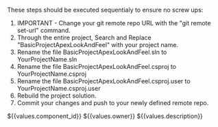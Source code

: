 These steps should be executed sequentialy to ensure no screw ups:

1. IMPORTANT - Change your git remote repo URL with the "git remote set-url" command.
2. Through the entire project, Search and Replace "BasicProjectApexLookAndFeel" with your project name.
3. Rename the file BasicProjectApexLookAndFeel.sln to YourProjectName.sln
4. Rename the file BasicProjectApexLookAndFeel.csproj to YourProjectName.csproj
5. Rename the file BasicProjectApexLookAndFeel.csproj.user to YourProjectName.csproj.user
6. Rebuild the project solution.
7. Commit your changes and push to your newly defined remote repo.

${{values.component_id}}
${{values.owner}}
${{values.description}}
